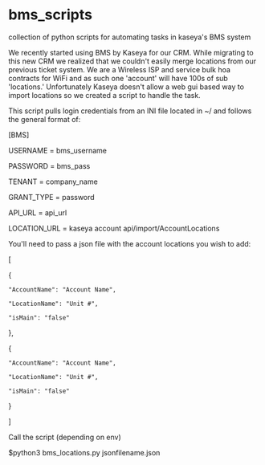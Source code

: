 # bms_scripts
collection of python scripts for automating tasks in kaseya's BMS system

We recently started using BMS by Kaseya for our CRM. While migrating to this new CRM we realized that we couldn't easily merge locations from our previous ticket system. We are a Wireless ISP and service bulk hoa contracts for WiFi and as such one 'account' will have 100s of sub 'locations.' Unfortunately Kaseya doesn't allow a web gui based way to import locations so we created a script to handle the task.


This script pulls login credentials from an INI file located in ~/ and follows the general format of:

[BMS]

USERNAME = bms_username

PASSWORD = bms_pass

TENANT = company_name

GRANT_TYPE = password

API_URL = api_url

LOCATION_URL = kaseya account api/import/AccountLocations



You'll need to pass a json file with the account locations you wish to add:



[

  {
  
    "AccountName": "Account Name",
    
    "LocationName": "Unit #",
    
    "isMain": "false"
    
  },
  
  {
  
    "AccountName": "Account Name",
    
    "LocationName": "Unit #",
    
    "isMain": "false"
    
  }
  
]


Call the script (depending on env)

$python3 bms_locations.py jsonfilename.json
